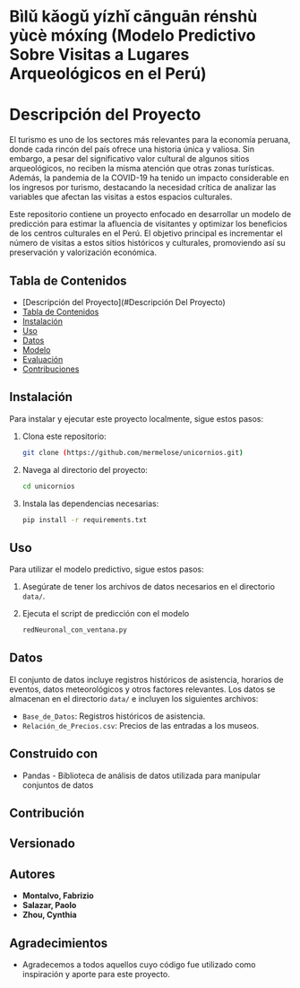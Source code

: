 # Bìlǔ kǎogǔ yízhǐ cānguān rénshù yùcè móxíng (Modelo Predictivo Sobre Visitas a Lugares Arqueológicos en el Perú)

# Descripción del Proyecto
El turismo es uno de los sectores más relevantes para la economía peruana, donde cada rincón del país ofrece una historia única y valiosa.
Sin embargo, a pesar del significativo valor cultural de algunos sitios arqueológicos, no reciben la misma atención que otras zonas turísticas.
Además, la pandemia de la COVID-19 ha tenido un impacto considerable en los ingresos por turismo, destacando la necesidad crítica de analizar las variables que afectan las visitas a estos espacios culturales.

Este repositorio contiene un proyecto enfocado en desarrollar un modelo de predicción para estimar la afluencia de visitantes y optimizar los beneficios de los centros culturales en el Perú.
El objetivo principal es incrementar el número de visitas a estos sitios históricos y culturales, promoviendo así su preservación y valorización económica.


## Tabla de Contenidos
- [Descripción del Proyecto](#Descripción Del Proyecto)
- [Tabla de Contenidos](#tabla-de-contenidos)
- [Instalación](#instalación)
- [Uso](#uso)
- [Datos](#datos)
- [Modelo](#modelo)
- [Evaluación](#evaluación)
- [Contribuciones](#contribuciones)


## Instalación
Para instalar y ejecutar este proyecto localmente, sigue estos pasos:

1. Clona este repositorio:
    ```sh
    git clone (https://github.com/mermelose/unicornios.git)
    ```

2. Navega al directorio del proyecto:
    ```sh
    cd unicornios
    ```

3. Instala las dependencias necesarias:
    ```sh
    pip install -r requirements.txt
    ```

## Uso

Para utilizar el modelo predictivo, sigue estos pasos:

1. Asegúrate de tener los archivos de datos necesarios en el directorio `data/`.
2. Ejecuta el script de predicción con el modelo

   ```sh
   redNeuronal_con_ventana.py
   ```

## Datos
El conjunto de datos incluye registros históricos de asistencia, horarios de eventos, datos meteorológicos y otros factores relevantes. Los datos se almacenan en el directorio `data/` e incluyen los siguientes archivos:

- `Base_de_Datos`: Registros históricos de asistencia.
- `Relación_de_Precios.csv`:  Precios de las entradas a los museos.

## Construido con

* Pandas - Biblioteca de análisis de datos utilizada para manipular conjuntos de datos

## Contribución


## Versionado


## Autores

* **Montalvo, Fabrizio**
* **Salazar, Paolo**
* **Zhou, Cynthia**


## Agradecimientos

* Agradecemos a todos aquellos cuyo código fue utilizado como inspiración y aporte para este proyecto.
